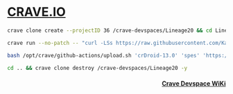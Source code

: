 # [CRAVE.IO](https://foss.crave.io)

```sh
crave clone create --projectID 36 /crave-devspaces/Lineage20 && cd Lineage20
```

```sh
crave run --no-patch -- "curl -LSs https://raw.githubusercontent.com/Kajal4414/local_manifests/main/crv.sh | bash -"
```

```sh
bash /opt/crave/github-actions/upload.sh 'crDroid-13.0' 'spes' 'https://github.com/Kajal4414/local_manifests' 'crDroid-13.0-Test-Builds' 'extra files'
```

```sh
cd .. && crave clone destroy /crave-devspaces/Lineage20 -y
```

<h4 align="right">
  <a href="https://opendroid.pugzarecute.com/wiki/Crave_Devspace">Crave Devspace WiKi</a>
</h4>
